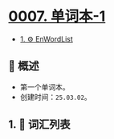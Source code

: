 # [0007. 单词本-1](https://github.com/Tdahuyou/TNotes.en-notes/tree/main/notes/0007.%20%E5%8D%95%E8%AF%8D%E6%9C%AC-1)

<!-- region:toc -->

- [1. ⚙️ EnWordList](#1-️-enwordlist)

<!-- endregion:toc -->

## 📝 概述

- 第一个单词本。
- 创建时间：`25.03.02`。

## 1. 📒 词汇列表

<EnWordList :words="[
'abandon',
'abate',
'adopt',
'album',
'analytic',
'Analytics',
'April',
'association',
'August',
'bevel',
'bird',
'bisect',
'brake',
'branch',
'broadcast',
'bump',
'cabbage',
'caret',
'cat',
'cattle',
'cattle',
'chaff',
'cock',
'concept',
'correspond',
'costume',
'cow',
'creation',
'currency',
'December',
'decimal',
'deprecate',
'deprecated',
'dialog',
'dinosaur',
'dispose',
'dividend',
'divisor',
'dog',
'donate',
'drop',
'duck',
'eventually',
'February',
'garlic',
'gesture',
'gunfire',
'haystack',
'horizontal',
'horse',
'innovation',
'internal',
'interpolate',
'January',
'July',
'June',
'lineto',
'luminary',
'March',
'May',
'miter',
'mix',
'module',
'moveto',
'mutation',
'needle',
'note',
'November',
'October',
'overlay',
'pair',
'patrol',
'performance',
'perhaps',
'peripheral',
'police',
'populate',
'populate',
'precision',
'procedure',
'propeller',
'purify',
'quadratic',
'rooster',
'scalable',
'schedule',
'scratch',
'September',
'serial',
'sheep',
'shoe',
'snap',
'surface',
'syntax',
'triangle',
'truncate',
'truncated',
'vanilla',
'vertical',
'voltage',
'warning',
'whistle',
]"></EnWordList>
